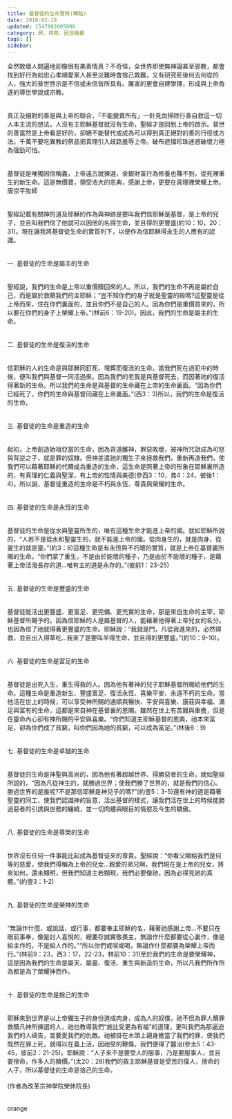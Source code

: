 ```yaml
---
title: 基督徒的生命實質(轉貼)
date: 2010-02-19
updated: 1547992605000
category: 罪、得救、因信稱義
tags: []
sidebar: 
---
```


<p>全然敗壞人間遍地卻像很有美善情真？不奇怪，全世界即使無神論甚至邪教，都會找到好行為如忠心孝順愛家人甚至災難時會捨己救難，又有研究死後何去何從的人，強大的普世啓示是不信或未信皆所具有。厲害的更會自建學理，形成與上帝角逐的導世學說或宗教。<br/><br/><br/>真正及絕對的善是與上帝的聯合，「不能變賣所有」一針見血掃除行善自救這一切人本主流的想法，人沒有主耶穌基督就沒有生命，聖經才是回到上帝的啟示。普世的善當然是上帝看是好的，卻絕不能替代或成為可以得到真正絕對的善的行徑或方法。千萬不要吃異教的祭品把真理引入歧路羞辱上帝。破布遮擋珍珠迷惑破壞力極為强勁可怕。<br/><br/><br/>基督徒是唯獨因信稱義，上帝遠古就揀選，金銀財富行為修養也賺不到，從死裡重生的新生命。這是無價寶，領受浩大的恩典，感謝上帝，更要在真理裡榮耀上帝。<br/><!--more-->唐崇平牧師<br/><br/><br/>聖經記載有關神的道及耶穌的作為與神跡是要叫我們信耶穌是基督，是上帝的兒子，並且叫我們信了他就可以因他的名得生命，並且得的更豐盛(約10：10，20：31)。現在讓我將基督徒生命的實質列下，以便作為信耶穌得永生的人應有的認識。<br/><br/><br/>一. 基督徒的生命是屬主的生命<br/><br/><br/>聖經說，我們的生命是上帝以重價贖回來的人。所以，我們的生命不再是屬於自己，而是屬於救贖我們的主耶穌；“豈不知你們的身子就是聖靈的殿嗎?這聖靈是從上帝而來，住在你們裏面的，並且你們不是自己的人。因為你們是重價買來的，所以要在你們的身子上榮耀上帝。”(林前6：19-20)。因此，我們的生命是屬主的生命。<br/><br/><br/>二. 基督徒的生命是復活的生命<br/><br/><br/>信耶穌的人的生命是與耶穌同釘死、埋葬而復活的生命。當我們死在過犯中的時候，便叫我們與基督一同活過來。因為我們的老我是與基督死去，而因著祂的復活得著新的生命。所以我們的生命是與基督的生命藏在上帝的生命裏面。“因為你們已經死了，你們的生命與基督同藏在上帝裏面。”(西3：3)所以，我們的生命是復活的生命。<br/><br/><br/>三. 基督徒的生命是重造的生命<br/><br/><br/>起初，上帝創造始祖亞當的生命，因為背道離神，罪惡敗壞，被神所咒詛成為可怒與背逆之子，就是罪的奴隸。但神差遣祂的獨生子來拯救我們，重新再造我們，使我們可以藉著耶穌的代贖成為重造的生命，這生命是照著上帝的形象在耶穌裏所造的，有真理的仁義與聖潔，有上帝的性情與美德(參西3：10，弗4：24，彼後1：4)。所以說，基督徒重造的生命是不朽與永恆、尊貴與榮耀的生命。<br/><br/><br/>四. 基督徒的生命是永恆的生命<br/><br/><br/>基督徒的生命是從水與聖靈所生的，唯有這種生命才能進上帝的國。就如耶穌所說的，“人若不是從水和聖靈生的，就不能進上帝的國。從肉身生的，就是肉身，從靈生的就是靈。”(約3：6)這種生命是有永恆與不朽壞的實質，就是上帝在基督裏所賜的生命。“你們蒙了重生，不是由於能壞的種子，乃是由於不能壞的種子，是藉著上帝活潑長存的道...唯有主的道是永存的。”(彼前1：23-25)<br/><br/><br/>五. 基督徒的生命是豐盛的生命<br/><br/><br/>基督徒能活出更豐盛、更富足、更完備、更充實的生命，那是來自生命的主宰，耶穌基督所賜予的。因為信耶穌的人是屬基督的人，能藉著他得著上帝兒女的名分。也因為信了祂就得著更豐盛的生命。耶穌說：“我就是門，凡從我進來的，必然得救，並且出入得草吃...我來了是要叫羊得生命，並且得的更豐盛。”(約10：9-10)。<br/><br/><br/>六. 基督徒的生命是富足的生命<br/><br/><br/>基督徒是出死入生，重生得救的人。因為他有著神的兒子耶穌基督所賜給他們的生命。這種生命是重造新生、豐盛富足、復活永恆、喜樂平安、永遠不朽的生命。當他活在世上的時候，可以享受神所賜的通順與暢快、平安與喜樂、康莊與幸福、滿足與富有的生命，這都是來自神在基督裏的恩賜。雖然在世上有苦難與重擔，但是在靈命內心卻有神所賜的平安與喜樂。“你們知道主耶穌基督的恩典，祂本來富足，卻為你們成了貧窮，叫你們因為祂的貧窮，可以成為富足。”(林後8：9)<br/><br/><br/>七. 基督徒的生命是卓越的生命<br/><br/><br/>基督徒的生命是神聖與高尚的，因為他有著超越世界、得勝惡者的生命，就如聖經所說的，“因為凡從神生的，就勝過世界；使我們勝了世界的，就是我們的信心。勝過世界的是誰呢?不是那信耶穌是神兒子的嗎?”(約壹5：3-5)還有神的道是藉著聖靈的同工，使我們認識神的旨意，活出基督的樣式，讓我們活在世上的時候能勝過惡者的引誘與世務的纏繞，並一切肉體與眼目的情慾及今生的驕傲。<br/><br/><br/>八. 基督徒的生命是尊榮的生命<br/><br/><br/>世界沒有任何一件事能比起成為基督徒來的尊貴。聖經說：“你看父賜給我們是何等的慈愛，使我們得稱為上帝的兒女...親愛的弟兄啊，我們現在是上帝的兒女，將來如何，還未顯明，但我們知道主若顯現，我們必要像祂，因為必得見祂的真體。”(約壹3：1-2)<br/><br/><br/>九. 基督徒的生命是榮神的生命<br/><br/><br/>“無論作什麼，或說話，或行事，都要奉主耶穌的名，藉著祂感謝上帝...不要只在眼前事奉，像是討人喜悅的，總要存誠實敬畏主，無論作什麼都要從心裏作，像是給主作的，不是給人作的。”“所以你們或喫或喝，無論作什麼都要為榮耀上帝而行。”(林前9：23，西3：17，22-23，林前10：31)至於我們的生命是要榮耀神，這是因為我們的生命是屬天、屬靈、復活、重生與新造的生命，所以凡我們所作所為都是為了榮耀神而作。<br/><br/><br/>十. 基督徒的生命是捨己的生命<br/><br/><br/>耶穌來到世界是以上帝獨生子的身份道成肉身，成為人的奴僕，祂不但為罪人贖罪救贖凡神所揀選的人，祂也教導我們“施比受更為有福”的道理，更叫我們為那逼迫我們的人禱告，並要愛我們的仇敵。祂被掛在木頭上親身擔當了我們的罪，使我們既然在罪上死，就得以在義上活，因祂受的鞭傷，我們便得了醫治(參太5：43-45，彼前2：21-25)。耶穌說：“人子來不是要受人的服事，乃是要服事人，並且要捨命，作多人的贖價。”(太20：28)我們的救主耶穌基督是受苦的僕人，捨命的人子，所以基督徒的生命是捨己的生命。<br/> <br/>(作者為改革宗神學院榮休院長) <br/> <br/> <br/>orange</p>